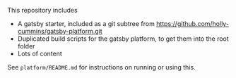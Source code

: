 This repository includes 

- A gatsby starter, included as a git subtree from https://github.com/holly-cummins/gatsby-platform.git
- Duplicated build scripts for the gatsby platform, to get them into the root folder
- Lots of content

See `platform/README.md` for instructions on running or using this. 